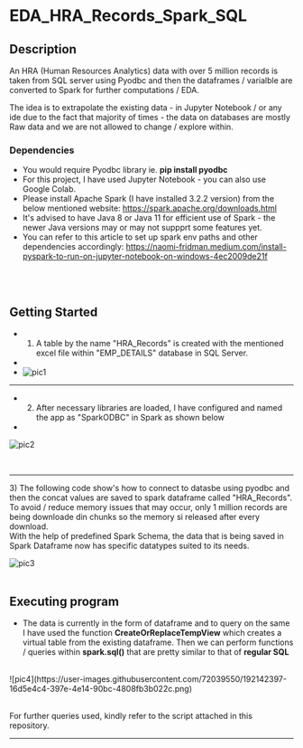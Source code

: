# EDA_HRA_Records_Spark_SQL

## Description

An HRA (Human Resources Analytics) data with over 5 million records is taken from SQL server using Pyodbc and then the dataframes / varialble are converted to Spark for further computations / EDA.

The idea is to extrapolate the existing data - in Jupyter Notebook / or any ide due to the fact that majority of times - the data on databases are mostly Raw data and we are not allowed to change / explore within.

### Dependencies

* You would require Pyodbc library ie.  **pip install pyodbc**
* For this project, I have used Jupyter Notebook - you can also use Google Colab.
* Please install Apache Spark (I have installed 3.2.2 version) from the below mentioned website:  https://spark.apache.org/downloads.html
* It's advised to have Java 8 or Java 11 for efficient use of Spark - the newer Java versions may or may not suppprt some features yet.
* You can refer to this article to set up spark env paths and other dependencies accordingly:  https://naomi-fridman.medium.com/install-pyspark-to-run-on-jupyter-notebook-on-windows-4ec2009de21f

<br><br>

## Getting Started

* 1) A table by the name "HRA_Records" is created with the mentioned excel file within "EMP_DETAILS" database in SQL Server.
* <br>
* ![pic1](https://user-images.githubusercontent.com/72039550/192141984-aa8778db-e093-48d1-a0ea-886673b4e2da.png)

<hr>

* 2) After necessary libraries are loaded, I have configured and named the app as "SparkODBC" in Spark as shown below
* <br>
![pic2](https://user-images.githubusercontent.com/72039550/192142048-caca28b1-a067-48a8-977e-1592228d8961.png)

<br>
<hr>
3) The following code show's how to connect to datasbe using pyodbc and then the concat values are saved to spark dataframe called "HRA_Records". To avoid / reduce memory issues that may occur, only 1 million records are being downloade din chunks so the memory si released after every download.
<br>
With the help of predefined Spark Schema, the data that is being saved in Spark Dataframe now has specific datatypes suited to its needs.
<br>

![pic3](https://user-images.githubusercontent.com/72039550/192142272-b574f94a-faca-431e-ae88-2ce3eb7c90ce.png)
<br><br>

## Executing program

* The data is currently in the form of dataframe and to query on the same I have used the function **CreateOrReplaceTempView** which creates a virtual table from the existing dataframe. Then we can perform functions / queries within **spark.sql()** that are pretty similar to that of **regular SQL**
<br>
![pic4](https://user-images.githubusercontent.com/72039550/192142397-16d5e4c4-397e-4e14-90bc-4808fb3b022c.png)

<br> For further queries used, kindly refer to the script attached in this repository.

<hr>


